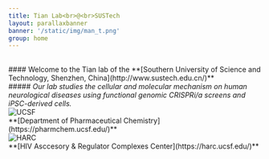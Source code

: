```yaml
---
title: Tian Lab<br>@<br>SUSTech
layout: parallaxbanner
banner: '/static/img/man_t.png'
group: home
---
```

<br>
#### Welcome to the Tian lab of the **[Southern University of Science and Technology, Shenzhen, China](http://www.sustech.edu.cn/)**    
<br>
##### <i> Our lab studies the cellular and molecular mechanism on human neurological diseases using functional genomic CRISPRi/a screens and iPSC-derived cells. </i>
<br>

<div class="divider"></div>

<div class="row member">

<div class="col s6 m3 center">
<img class="home-logo" src='/static/img/UCSFlogo.png' alt="UCSF">
<br> **[Department of Pharmaceutical Chemistry](https://pharmchem.ucsf.edu/)** 
</div>

<div class="col s6 m3 center">
<img class="home-logo" src='/static/img/HARC.gif' alt="HARC"> 
<br> **[HIV Asccesory & Regulator Complexes Center](https://harc.ucsf.edu/)** 
</div>


</div>
